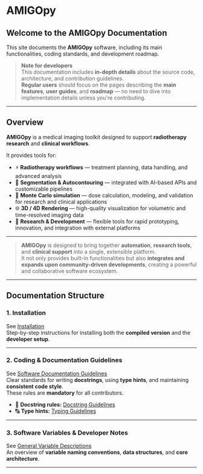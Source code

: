 # AMIGOpy 

## Welcome to the AMIGOpy Documentation 

This site documents the **AMIGOpy** software, including its main functionalities, coding standards, and development roadmap.

> **Note for developers**   
> This documentation includes **in-depth details** about the source code, architecture, and contribution guidelines.  
> **Regular users** should focus on the pages describing the **main features**, **user guides**, and **roadmap** — no need to dive into implementation details unless you're contributing.

---

##  Overview

**AMIGOpy** is a medical imaging toolkit designed to support **radiotherapy research** and **clinical workflows**.

It provides tools for:

- ⚡ **Radiotherapy workflows** — treatment planning, data handling, and advanced analysis
- 🧩 **Segmentation & Autocontouring** — integrated with AI-based APIs and customizable pipelines
- 🎲 **Monte Carlo simulation** — dose calculation, modeling, and validation for research and clinical applications
- 🌐 **3D / 4D Rendering** — high-quality visualization for volumetric and time-resolved imaging data
- 🧠 **Research & Development** — flexible tools for rapid prototyping, innovation, and integration with external platforms

---

> **AMIGOpy** is designed to bring together **automation**, **research tools**, and **clinical support** into a single, extensible platform.  
> It not only provides built-in functionalities but also **integrates and expands upon community-driven developments**, creating a powerful and collaborative software ecosystem.


---

##  Documentation Structure

### **1. Installation**
See [Installation](installation.md)  
Step-by-step instructions for installing both the **compiled version** and the **developer setup**.

---

### **2. Coding & Documentation Guidelines**
See [Software Documentation Guidelines](DevGuidelines/Software-documentation-guidelines.md)  
Clear standards for writing **docstrings**, using **type hints**, and maintaining **consistent code style**.  
These rules are **mandatory** for all contributors.

- 📝 **Docstring rules:** [Docstring Guidelines](DevGuidelines/Docstring.md)
- 🔠 **Type hints:** [Typing Guidelines](DevGuidelines/Typing.md)

---

### **3. Software Variables & Developer Notes**
See [General Variable Descriptions](dev/variables&structures/General_variable_descriptions.md)  
An overview of **variable naming conventions**, **data structures**, and **core architecture**.

---

